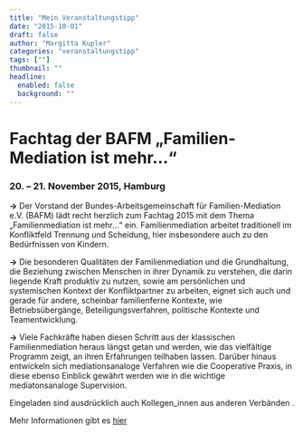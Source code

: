 ```yaml
---
title: "Mein Veranstaltungstipp"
date: "2015-10-01"
draft: false
author: "Margitta Kupler"
categories: "veranstaltungstipp"
tags: [""]
thumbnail: ""
headline:
  enabled: false
  background: ""
---
```


# Fachtag der BAFM „Familien-Mediation ist mehr…“  

### 20. – 21. November 2015, Hamburg

**→** Der Vorstand der Bundes-Arbeitsgemeinschaft für Familien-Mediation e.V.
(BAFM) lädt recht herzlich zum Fachtag 2015 mit dem Thema „Familienmediation
ist mehr…“ ein. Familienmediation arbeitet traditionell im Konfliktfeld
Trennung und Scheidung, hier insbesondere auch zu den Bedürfnissen von
Kindern.

<!--more-->

**→** Die besonderen Qualitäten der Familienmediation und die Grundhaltung,
die Beziehung zwischen Menschen in ihrer Dynamik zu verstehen, die darin
liegende Kraft produktiv zu nutzen, sowie am persönlichen und systemischen
Kontext der Konfliktpartner zu arbeiten, eignet sich auch und gerade für
andere, scheinbar familienferne Kontexte, wie Betriebsübergänge,
Beteiligungsverfahren, politische Kontexte und Teamentwicklung.

**→** Viele Fachkräfte haben diesen Schritt aus der klassischen
Familienmediation heraus längst getan und werden, wie das vielfältige Programm
zeigt, an ihren Erfahrungen teilhaben lassen. Darüber hinaus entwickeln sich
mediationsanaloge Verfahren wie die Cooperative Praxis, in diese ebenso
Einblick gewährt werden wie in die wichtige mediatonsanaloge Supervision.

Eingeladen sind ausdrücklich auch Kollegen_innen aus anderen Verbänden .

Mehr Informationen gibt es [hier](http://www.bafm-mediation.de/veranstaltungen/fachtag-der-bafm-familien-mediation-ist-mehr-20-21-november-2015-hamburg/ "Familen-Mediation ist mehr")

